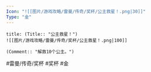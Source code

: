 ```yaml
---
Icon: "![[图片/游戏攻略/雷曼/传奇/奖杯/公主救星！.png|30]]"
Type: "金"
---
```

```ad-common-gold-trophy
title: (Title:: "公主救星！")
![[图片/游戏攻略/雷曼/传奇/奖杯/公主救星！.png|100]]

(Comment:: "解救10个公主。")
```

#雷曼/传奇/奖杯 #奖杯 #金
